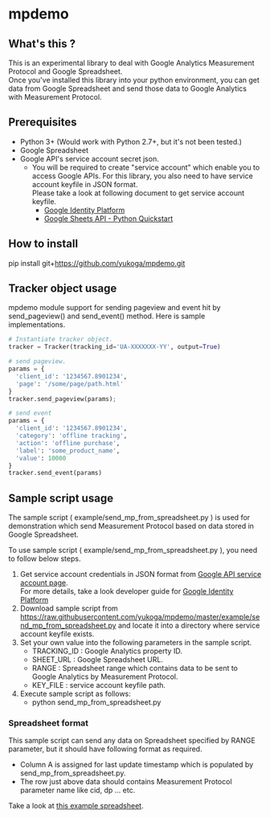 # mpdemo
## What's this ?
This is an experimental library to deal with Google Analytics Measurement
Protocol and Google Spreadsheet.  
Once you've installed this library into your python environment, you can get
data from Google Spreadsheet and send those data to Google Analytics with
Measurement Protocol.  

## Prerequisites  
- Python 3+ (Would work with Python 2.7+, but it's not been tested.)  
- Google Spreadsheet
- Google API's service account secret json.   
  - You will be required to create "service account" which enable you to access
Google APIs. For this library, you also need to have service account keyfile
in JSON format.  
Please take a look at following document to get service account keyfile.  
    - [Google Identity
      Platform](https://developers.google.com/identity/protocols/OAuth2ServiceAccount)  
    - [Google Sheets API - Python Quickstart](https://developers.google.com/sheets/api/quickstart/python)

## How to install
pip install git+https://github.com/yukoga/mpdemo.git  

## Tracker object usage  
mpdemo module support for sending pageview and event hit by send_pageview()
and send_event() method. Here is sample implementations. 
```python
# Instantiate tracker object.  
tracker = Tracker(tracking_id='UA-XXXXXXX-YY', output=True)

# send pageview.
params = {
  'client_id': '1234567.8901234',
  'page': '/some/page/path.html'
}
tracker.send_pageview(params);

# send event
params = {
  'client_id': '1234567.8901234',
  'category': 'offline tracking',
  'action': 'offline purchase',
  'label': 'some_product_name',
  'value': 10000
}
tracker.send_event(params)
```

## Sample script usage  
The sample script ( example/send_mp_from_spreadsheet.py ) is used for
demonstration which send Measurement Protocol based on data stored in Google
Spreadsheet.  

To use sample script ( example/send_mp_from_spreadsheet.py ), you need to
follow below steps.  

1. Get service account credentials in JSON format from [Google API
   service account page](https://console.developers.google.com/permissions/serviceaccounts).  
   For more details, take a look developer guide for [Google Identity
   Platform](https://developers.google.com/identity/protocols/OAuth2ServiceAccount#creatinganaccount)
2. Download sample script from https://raw.githubusercontent.com/yukoga/mpdemo/master/example/send_mp_from_spreadsheet.py and locate it into a directory where service account keyfile exists. 
3. Set your own value into the following parameters in the sample script.  
    - TRACKING_ID : Google Analytics property ID.  
    - SHEET_URL : Google Spreadsheet URL.  
    - RANGE : Spreadsheet range which contains data to be sent to
      Google Analytics by Measurement Protocol.  
    - KEY_FILE : service account keyfile path.
4. Execute sample script as follows:  
    - python send_mp_from_spreadsheet.py

### Spreadsheet format  
This sample script can send any data on Spreadsheet specified by RANGE
parameter, but it should have following format as required.  
- Column A is assigned for last update timestamp which is populated by
  send_mp_from_spreadsheet.py.   
- The row just above data should contains Measurement Protocol parameter name
  like cid, dp ... etc.  

Take a look at [this example spreadsheet](https://docs.google.com/spreadsheets/d/1lxBu7Zhl8X1ImqvrNFxhYGDGHGYJkY2nDSYBZioJ5XU/edit#gid=284780649).
